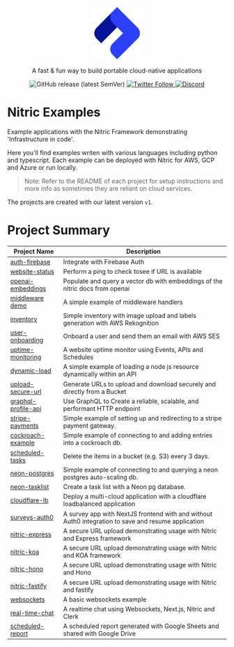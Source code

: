 <p align="center">
  <a href="https://nitric.io">
    <img src="https://raw.githubusercontent.com/nitrictech/nitric/main/docs/assets/nitric-logo.svg" width="120" alt="Nitric Logo"/>
  </a>
</p>

<p align="center">
  A fast & fun way to build portable cloud-native applications
</p>

<p align="center">
  <img alt="GitHub release (latest SemVer)" src="https://img.shields.io/github/v/release/nitrictech/nitric?sort=semver">
  <a href="https://twitter.com/nitric_io">
    <img alt="Twitter Follow" src="https://img.shields.io/twitter/follow/nitric_io?label=Follow&style=social">
  </a>
  <a href="https://nitric.io/chat"><img alt="Discord" src="https://img.shields.io/discord/955259353043173427?label=discord"></a>
</p>

# Nitric Examples

Example applications with the Nitric Framework demonstrating 'Infrastructure in code'.

Here you'll find examples writen with various languages including python and typescript. Each example can be deployed with Nitric for AWS, GCP and Azure or run locally.

> Note: Refer to the README of each project for setup instructions and more info as sometimes they are reliant on cloud services.

The projects are created with our latest version `v1`.

# Project Summary

| Project Name                                  | Description                                                                                         |
| --------------------------------------------- | --------------------------------------------------------------------------------------------------- |
| [auth-firebase](./auth-firebase/)             | Integrate with Firebase Auth                                                                        |
| [website-status](./website-status/)           | Perform a ping to check tosee if URL is available                                                   |
| [openai-embeddings](./openai-embeddings/)     | Populate and query a vector db with embeddings of the nitric docs from openai                       |
| [middleware demo](./middleware-demo/)         | A simple example of middleware handlers                                                             |
| [inventory](./product-inventory/)             | Simple inventory with image upload and labels generation with AWS Rekognition                       |
| [user-onboarding](./user-onboarding/)         | Onboard a user and send them an email with AWS SES                                                  |
| [uptime-monitoring](./uptime-monitoring/)     | A website uptime monitor using Events, APIs and Schedules                                           |
| [dynamic-load](./dynamic-load/)               | A simple example of loading a node js resource dynamically within an API                            |
| [upload-secure-url](./upload-secure-url/)     | Generate URLs to upload and download securely and directly from a Bucket                            |
| [graphql-profile-api](./profile-api-graphql/) | Use GraphQL to Create a reliable, scalable, and performant HTTP endpoint                            |
| [stripe-payments](./stripe-payments/)         | Simple example of setting up and redirecting to a stripe payment gateway.                           |
| [cockroach-example](./cockroach-example/)     | Simple example of connecting to and adding entries into a cockroach db.                             |
| [scheduled-tasks](./scheduled-tasks/)         | Delete the items in a bucket (e.g. S3) every 3 days.                                                |
| [neon-postgres](./neon/)                      | Simple example of connecting to and querying a neon postgres auto-scaling db.                       |
| [neon-tasklist](./neon-tasklist/)             | Create a task list with a Neon pg database.                                                         |
| [cloudflare-lb](./cloudflare-lb/)             | Deploy a multi-cloud application with a cloudflare loadbalanced application                         |
| [surveys-auth0](./surveys-auth0/)             | A survey app with NextJS frontend with and without Auth0 integration to save and resume application |
| [nitric-express](./nitric-express/)           | A secure URL upload demonstrating usage with Nitric and Express framework                           |
| [nitric-koa](./nitric-koa/)                   | A secure URL upload demonstrating usage with Nitric and KOA framework                               |
| [nitric-hono](./nitric-hono/)                 | A secure URL upload demonstrating usage with Nitric and Hono                                        |
| [nitric-fastify](./nitric-fastify/)           | A secure URL upload demonstrating usage with Nitric and fastify                                     |
| [websockets](./websockets/)                   | A basic websockets example                                                                          |
| [real-time-chat](./realtime-chat-app/)        | A realtime chat using Websockets, Next.js, Nitric and Clerk                                         |
| [scheduled-report](./scheduled-report/)       | A scheduled report generated with Google Sheets and shared with Google Drive                        |
